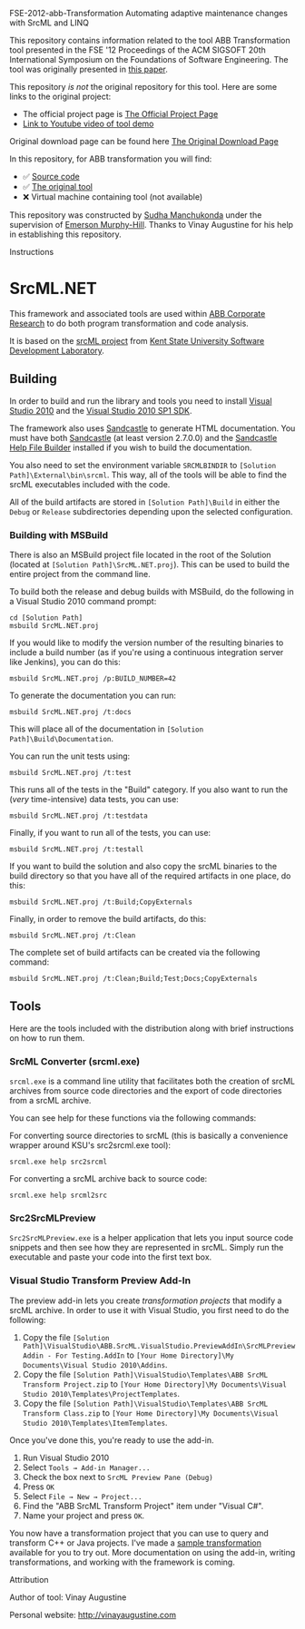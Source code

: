FSE-2012-abb-Transformation
Automating adaptive maintenance changes with SrcML and LINQ

This repository contains information related to the tool ABB Transformation tool presented in the FSE '12 Proceedings of the ACM SIGSOFT 20th International Symposium on the Foundations of Software Engineering. The tool was originally presented in [this paper](http://dl.acm.org/citation.cfm?doid=2393596.2393604).


This repository _is not_ the original repository for this tool. Here are some links to the original project:

* The official project page is [The Official Project Page](http://dl.acm.org/citation.cfm?doid=2393596.2393604)
*  [Link to Youtube video of tool demo](https://www.youtube.com/watch?v=HGegabO9G5U)

Original download page can be found here [The Original Download Page](https://github.com/abb-iss/SrcML.NET)

In this repository, for ABB transformation you will find:
* :white_check_mark: [Source code](https://github.com/SoftwareEngineeringToolDemos/FSE-2012-abb-Transformation)
* :white_check_mark: [The original tool](https://github.com/SoftwareEngineeringToolDemos/FSE-2012-abb-Transformation/blob/master/SrcML.NET.proj)
* :x: Virtual machine containing tool (not available)

This repository was constructed by [Sudha Manchukonda](https://github.com/Smanchu) under the supervision of [Emerson Murphy-Hill](https://github.com/CaptainEmerson). Thanks to Vinay Augustine for his help in establishing this repository.

Instructions
# SrcML.NET

This framework and associated tools are used within [ABB Corporate Research](http://www.abb.com/softwareresearch) to do both program transformation and code analysis.

It is based on the [srcML project](http://www.sdml.info/projects/srcml/) from [Kent State University Software Development Laboratory](http://www.sdml.info/index.html).

## Building

In order to build and run the library and tools you need to install [Visual Studio 2010](http://www.microsoft.com/visualstudio/en-us/products/2010-editions) and the [Visual Studio 2010 SP1 SDK](http://www.microsoft.com/en-us/download/details.aspx?id=21835).

The framework also uses [Sandcastle](http://sandcastlestyles.codeplex.com/) to generate HTML documentation. You must have both [Sandcastle](http://sandcastlestyles.codeplex.com/releases/view/86091) (at least version 2.7.0.0) and the [Sandcastle Help File Builder](http://sandcastlestyles.codeplex.com/releases/view/86091) installed if you wish to build the documentation.

You also need to set the environment variable `SRCMLBINDIR` to `[Solution Path]\External\bin\srcml`. This way, all of the tools will be able to find the srcML executables included with the code.

All of the build artifacts are stored in `[Solution Path]\Build` in either the `Debug` or `Release` subdirectories depending upon the selected configuration.

### Building with MSBuild

There is also an MSBuild project file located in the root of the Solution (located at `[Solution Path]\SrcML.NET.proj`). This can be used to build the entire project from the command line.

To build both the release and debug builds with MSBuild, do the following in a Visual Studio 2010 command prompt:

    cd [Solution Path]
    msbuild SrcML.NET.proj

If you would like to modify the version number of the resulting binaries to include a build number (as if you're using a continuous integration server like Jenkins), you can do this:

    msbuild SrcML.NET.proj /p:BUILD_NUMBER=42

To generate the documentation you can run:

    msbuild SrcML.NET.proj /t:docs

This will place all of the documentation in `[Solution Path]\Build\Documentation`.

You can run the unit tests using:

	msbuild SrcML.NET.proj /t:test

This runs all of the tests in the "Build" category. If you also want to run the (*very* time-intensive) data tests, you can use:

	msbuild SrcML.NET.proj /t:testdata

Finally, if you want to run all of the tests, you can use:

	msbuild SrcML.NET.proj /t:testall

If you want to build the solution and also copy the srcML binaries to the build directory so that you have all of the required artifacts in one place, do this:

    msbuild SrcML.NET.proj /t:Build;CopyExternals

Finally, in order to remove the build artifacts, do this:

    msbuild SrcML.NET.proj /t:Clean

The complete set of build artifacts can be created via the following command:

    msbuild SrcML.NET.proj /t:Clean;Build;Test;Docs;CopyExternals

## Tools

Here are the tools included with the distribution along with brief instructions on how to run them.

### SrcML Converter (srcml.exe)

`srcml.exe` is a command line utility that facilitates both the creation of srcML archives from source code directories and the export of code directories from a srcML archive.

You can see help for these functions via the following commands:

For converting source directories to srcML (this is basically a convenience wrapper around KSU's src2srcml.exe tool):

    srcml.exe help src2srcml

For converting a srcML archive back to source code:

    srcml.exe help srcml2src

### Src2SrcMLPreview

`Src2SrcMLPreview.exe` is a helper application that lets you input source code snippets and then see how they are represented in srcML. Simply run the executable and paste your code into the first text box.

### Visual Studio Transform Preview Add-In

The preview add-in lets you create *transformation projects* that modify a srcML archive. In order to use it with Visual Studio, you first need to do the following:

1. Copy the file `[Solution Path]\VisualStudio\ABB.SrcML.VisualStudio.PreviewAddIn\SrcMLPreviewAddin - For Testing.AddIn` to `[Your Home Directory]\My Documents\Visual Studio 2010\Addins`.
2. Copy the file `[Solution Path]\VisualStudio\Templates\ABB SrcML Transform Project.zip` to `[Your Home Directory]\My Documents\Visual Studio 2010\Templates\ProjectTemplates`.
3. Copy the file `[Solution Path]\VisualStudio\Templates\ABB SrcML Transform Class.zip` to `[Your Home Directory]\My Documents\Visual Studio 2010\Templates\ItemTemplates`.

Once you've done this, you're ready to use the add-in.

1. Run Visual Studio 2010
2. Select `Tools → Add-in Manager...`
3. Check the box next to `SrcML Preview Pane (Debug)`
4. Press `OK`
5. Select `File → New → Project...`
6. Find the "ABB SrcML Transform Project" item under "Visual C#".
7. Name your project and press `OK`.

You now have a transformation project that you can use to query and transform C++ or Java projects. I've made a [sample transformation](https://github.com/abb-iss/NppTransformExample) available for you to try out. More documentation on using the add-in, writing transformations, and working with the framework is coming.



Attribution

Author of tool: Vinay Augustine

Personal website: http://vinayaugustine.com


